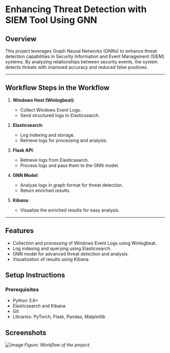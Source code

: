 # Enhancing Threat Detection with SIEM Tool Using GNN

## Overview
This project leverages Graph Neural Networks (GNNs) to enhance threat detection capabilities in Security Information and Event Management (SIEM) systems. By analyzing relationships between security events, the system detects threats with improved accuracy and reduced false positives.

---

## Workflow Steps in the Workflow

1. **Windows Host (Winlogbeat)**:
   - Collect Windows Event Logs.
   - Send structured logs to Elasticsearch.

2. **Elasticsearch**:
   - Log indexing and storage.
   - Retrieve logs for processing and analysis.

3. **Flask API**:
   - Retrieve logs from Elasticsearch.
   - Process logs and pass them to the GNN model.

4. **GNN Model**:
   - Analyze logs in graph format for threat detection.
   - Return enriched results.

5. **Kibana**:
   - Visualize the enriched results for easy analysis.

---

## Features

- Collection and processing of Windows Event Logs using Winlogbeat.
- Log indexing and querying using Elasticsearch.
- GNN model for advanced threat detection and analysis.
- Visualization of results using Kibana.


## Setup Instructions

### Prerequisites
- Python 3.8+
- Elasticsearch and Kibana
- Git
- Libraries: PyTorch, Flask, Pandas, Matplotlib


## Screenshots
![Image](https://github.com/user-attachments/assets/da609bac-ef21-4396-9289-e6794ed02033)
*Figure: Workflow of the project.*

